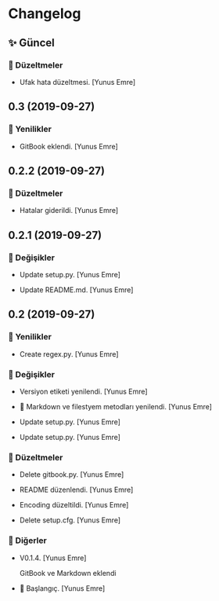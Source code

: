 # Changelog


## ✨ Güncel

### 🗽 Düzeltmeler

* Ufak hata düzeltmesi. [Yunus Emre]


## 0.3 (2019-09-27)

### 🚀 Yenilikler

* GitBook eklendi. [Yunus Emre]


## 0.2.2 (2019-09-27)

### 🗽 Düzeltmeler

* Hatalar giderildi. [Yunus Emre]


## 0.2.1 (2019-09-27)

### 🌌 Değişikler

* Update setup.py. [Yunus Emre]

* Update README.md. [Yunus Emre]


## 0.2 (2019-09-27)

### 🚀 Yenilikler

* Create regex.py. [Yunus Emre]

### 🌌 Değişikler

* Versiyon etiketi yenilendi. [Yunus Emre]

* 🚀 Markdown ve filestyem metodları yenilendi. [Yunus Emre]

* Update setup.py. [Yunus Emre]

* Update setup.py. [Yunus Emre]

### 🗽 Düzeltmeler

* Delete gitbook.py. [Yunus Emre]

* README düzenlendi. [Yunus Emre]

* Encoding düzeltildi. [Yunus Emre]

* Delete setup.cfg. [Yunus Emre]

### 📡 Diğerler

* V0.1.4. [Yunus Emre]

  GitBook ve Markdown eklendi

* 👶 Başlangıç. [Yunus Emre]


